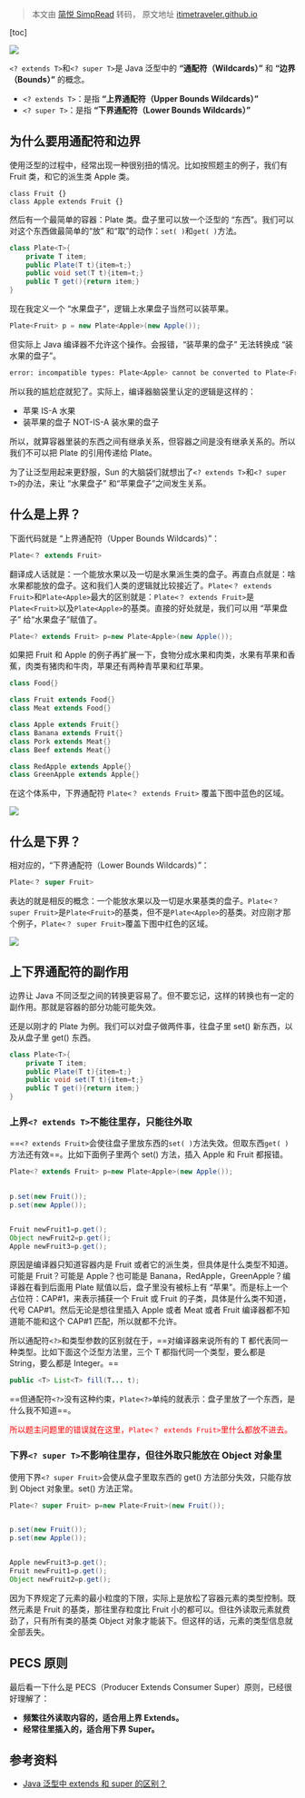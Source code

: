 > 本文由 [简悦 SimpRead](http://ksria.com/simpread/) 转码， 原文地址 [itimetraveler.github.io](https://itimetraveler.github.io/2016/12/27/%E3%80%90Java%E3%80%91%E6%B3%9B%E5%9E%8B%E4%B8%AD%20extends%20%E5%92%8C%20super%20%E7%9A%84%E5%8C%BA%E5%88%AB%EF%BC%9F/)

[toc]

[![](images/example.png)](https://itimetraveler.github.io/gallery/java-genericity/example.png)

`<? extends T>`和`<? super T>`是 Java 泛型中的 **“通配符（Wildcards）”** 和 **“边界（Bounds）”** 的概念。

*   `<? extends T>`：是指 **“上界通配符（Upper Bounds Wildcards）”**
*   `<? super T>`：是指 **“下界通配符（Lower Bounds Wildcards）”**

为什么要用通配符和边界
------------------------------------------------

使用泛型的过程中，经常出现一种很别扭的情况。比如按照题主的例子，我们有 Fruit 类，和它的派生类 Apple 类。

```
class Fruit {}
class Apple extends Fruit {}
```

然后有一个最简单的容器：Plate 类。盘子里可以放一个泛型的 “东西”。我们可以对这个东西做最简单的“放” 和“取”的动作：`set( )`和`get( )`方法。

```java
class Plate<T>{
    private T item;
    public Plate(T t){item=t;}
    public void set(T t){item=t;}
    public T get(){return item;}
}
```

现在我定义一个 “水果盘子”，逻辑上水果盘子当然可以装苹果。

```java
Plate<Fruit> p = new Plate<Apple>(new Apple());
```

但实际上 Java 编译器不允许这个操作。会报错，“装苹果的盘子” 无法转换成 “装水果的盘子”。

```sh
error: incompatible types: Plate<Apple> cannot be converted to Plate<Fruit>
```

所以我的尴尬症就犯了。实际上，编译器脑袋里认定的逻辑是这样的：

*   苹果 IS-A 水果
*   装苹果的盘子 NOT-IS-A 装水果的盘子

所以，就算容器里装的东西之间有继承关系，但容器之间是没有继承关系的。所以我们不可以把 Plate 的引用传递给 Plate。

为了让泛型用起来更舒服，Sun 的大脑袋们就想出了`<? extends T>`和`<? super T>`的办法，来让 “水果盘子” 和“苹果盘子”之间发生关系。

什么是上界？
------------------------------

下面代码就是 “上界通配符（Upper Bounds Wildcards）”：

```java
Plate<？ extends Fruit>
```

翻译成人话就是：一个能放水果以及一切是水果派生类的盘子。再直白点就是：啥水果都能放的盘子。这和我们人类的逻辑就比较接近了。`Plate<？ extends Fruit>`和`Plate<Apple>`最大的区别就是：`Plate<？ extends Fruit>`是`Plate<Fruit>`以及`Plate<Apple>`的基类。直接的好处就是，我们可以用 “苹果盘子” 给“水果盘子”赋值了。

```java
Plate<? extends Fruit> p=new Plate<Apple>(new Apple());
```

如果把 Fruit 和 Apple 的例子再扩展一下，食物分成水果和肉类，水果有苹果和香蕉，肉类有猪肉和牛肉，苹果还有两种青苹果和红苹果。

```java
class Food{}

class Fruit extends Food{}
class Meat extends Food{}

class Apple extends Fruit{}
class Banana extends Fruit{}
class Pork extends Meat{}
class Beef extends Meat{}

class RedApple extends Apple{}
class GreenApple extends Apple{}
```

在这个体系中，下界通配符 `Plate<？ extends Fruit>` 覆盖下图中蓝色的区域。

[![](images/lowerBounds.png)](https://itimetraveler.github.io/gallery/java-genericity/lowerBounds.png)

什么是下界？
------------------------------

相对应的，“下界通配符（Lower Bounds Wildcards）”：

```java
Plate<？ super Fruit>
```

表达的就是相反的概念：一个能放水果以及一切是水果基类的盘子。`Plate<？ super Fruit>`是`Plate<Fruit>`的基类，但不是`Plate<Apple>`的基类。对应刚才那个例子，`Plate<？ super Fruit>`覆盖下图中红色的区域。

[![](images/upperBounds.png)](https://itimetraveler.github.io/gallery/java-genericity/upperBounds.png)

上下界通配符的副作用
------------------------------------------

边界让 Java 不同泛型之间的转换更容易了。但不要忘记，这样的转换也有一定的副作用。那就是容器的部分功能可能失效。

还是以刚才的 Plate 为例。我们可以对盘子做两件事，往盘子里 set() 新东西，以及从盘子里 get() 东西。

```java
class Plate<T>{
    private T item;
    public Plate(T t){item=t;}
    public void set(T t){item=t;}
    public T get(){return item;}
}
```

### 上界`<? extends T>`不能往里存，只能往外取

==`<? extends Fruit>`会使往盘子里放东西的`set( )`方法失效。但取东西`get( )`方法还有效==。比如下面例子里两个 set() 方法，插入 Apple 和 Fruit 都报错。

```java
Plate<? extends Fruit> p=new Plate<Apple>(new Apple());
	

p.set(new Fruit());    
p.set(new Apple());    


Fruit newFruit1=p.get();
Object newFruit2=p.get();
Apple newFruit3=p.get();
```

原因是编译器只知道容器内是 Fruit 或者它的派生类，但具体是什么类型不知道。可能是 Fruit？可能是 Apple？也可能是 Banana，RedApple，GreenApple？编译器在看到后面用 Plate 赋值以后，盘子里没有被标上有 “苹果”。而是标上一个占位符：CAP#1，来表示捕获一个 Fruit 或 Fruit 的子类，具体是什么类不知道，代号 CAP#1。然后无论是想往里插入 Apple 或者 Meat 或者 Fruit 编译器都不知道能不能和这个 CAP#1 匹配，所以就都不允许。

所以通配符`<?>`和类型参数的区别就在于，==对编译器来说所有的 T 都代表同一种类型。比如下面这个泛型方法里，三个 T 都指代同一个类型，要么都是 String，要么都是 Integer。==

```java
public <T> List<T> fill(T... t);
```

==但通配符`<?>`没有这种约束，`Plate<?>`单纯的就表示：盘子里放了一个东西，是什么我不知道==。

<font color = red>所以题主问题里的错误就在这里，`Plate<？ extends Fruit>`里什么都放不进去。</font>

### 下界`<? super T>`不影响往里存，但往外取只能放在 Object 对象里

使用下界`<? super Fruit>`会使从盘子里取东西的 get() 方法部分失效，只能存放到 Object 对象里。set() 方法正常。

```java
Plate<? super Fruit> p=new Plate<Fruit>(new Fruit());


p.set(new Fruit());
p.set(new Apple());


Apple newFruit3=p.get();    
Fruit newFruit1=p.get();    
Object newFruit2=p.get();
```

因为下界规定了元素的最小粒度的下限，实际上是放松了容器元素的类型控制。既然元素是 Fruit 的基类，那往里存粒度比 Fruit 小的都可以。但往外读取元素就费劲了，只有所有类的基类 Object 对象才能装下。但这样的话，元素的类型信息就全部丢失。

PECS 原则
-------------------------------

最后看一下什么是 PECS（Producer Extends Consumer Super）原则，已经很好理解了：

*   **频繁往外读取内容的，适合用上界 Extends。**
*   **经常往里插入的，适合用下界 Super。**

参考资料
--------------------

*   [Java 泛型中 extends 和 super 的区别？](http://www.ciaoshen.com/2016/08/21/superExtends/)